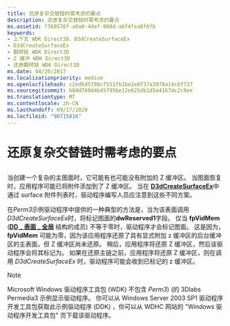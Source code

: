 ```yaml
---
title: 还原复杂交替链时需考虑的要点
description: 还原复杂交替链时需考虑的要点
ms.assetid: f368576f-a0a0-4def-888d-abf4fea8f6fb
keywords:
- 上下文 WDK Direct3D，D3dCreateSurfaceEx
- D3dCreateSurfaceEx
- 翻转链 WDK Direct3D
- Z 缓冲 WDK Direct3D
- 还原翻转链 WDK Direct3D
ms.date: 04/20/2017
ms.localizationpriority: medium
ms.openlocfilehash: c2ed6d5788cf551fb1be2e8f37a3978a14c6f737
ms.sourcegitcommit: b84d760d4b45795be12e625db1d5a4167dc2c9ee
ms.translationtype: MT
ms.contentlocale: zh-CN
ms.lasthandoff: 09/17/2020
ms.locfileid: "90715816"
---
```

# <a name="points-to-consider-when-restoring-complex-flipping-chains"></a>还原复杂交替链时需考虑的要点


## <span id="ddk_points_to_consider_when_restoring_complex_flipping_chains_gg"></span><span id="DDK_POINTS_TO_CONSIDER_WHEN_RESTORING_COMPLEX_FLIPPING_CHAINS_GG"></span>


当创建一个复杂的主图面时，它可能有也可能没有附加的 Z 缓冲区。 当图面恢复时，应用程序可能已将附件添加到了 Z 缓冲区。 当在 [**D3dCreateSurfaceEx**](/windows/win32/api/ddrawint/nc-ddrawint-pdd_createsurfaceex)中通过 surface 附件列表时，驱动程序编写人员应注意到这些不同方案。

在*Perm3*示例驱动程序中提供的一种典型的方法是，当为该表面调用*D3dCreateSurfaceEx*时，将标记图面的**dwReserved1**字段。 仅当 **fpVidMem** ([**DD \_ 表面 \_ 全局**](/windows/win32/api/ddrawint/ns-ddrawint-_dd_surface_global) 结构的成员) 不等于零时，驱动程序才会标记图面。 这是因为， **fpVidMem** 可能为零，因为该应用程序还原了具有显式附加 z 缓冲区的后台缓冲区的主表面，但 Z 缓冲区尚未还原。 稍后，应用程序将还原 Z 缓冲区，然后该驱动程序会将其标记为。 如果在还原主链之前，应用程序将还原 Z 缓冲区，则在调用 *D3dCreateSurfaceEx* 时，驱动程序可能会收到已标记的 z 缓冲区。

> [!NOTE]
> Microsoft Windows 驱动程序工具包 (WDK) 不包含 *Perm3*)  (的 3Dlabs Permedia3 示例显示驱动程序。 你可以从 Windows Server 2003 SP1 驱动程序开发工具包获取此示例驱动程序 (DDK) ，你可以从 WDHC 网站的 "Windows 驱动程序开发工具包" 页下载该驱动程序。

 

 

